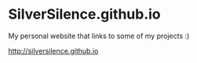 # SilverSilence.github.io
My personal website that links to some of my projects :)

http://silversilence.github.io
